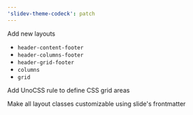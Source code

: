 ```yaml
---
'slidev-theme-codeck': patch
---
```


Add new layouts

- `header-content-footer`
- `header-columns-footer`
- `header-grid-footer`
- `columns`
- `grid`

Add UnoCSS rule to define CSS grid areas

Make all layout classes customizable using slide's frontmatter
